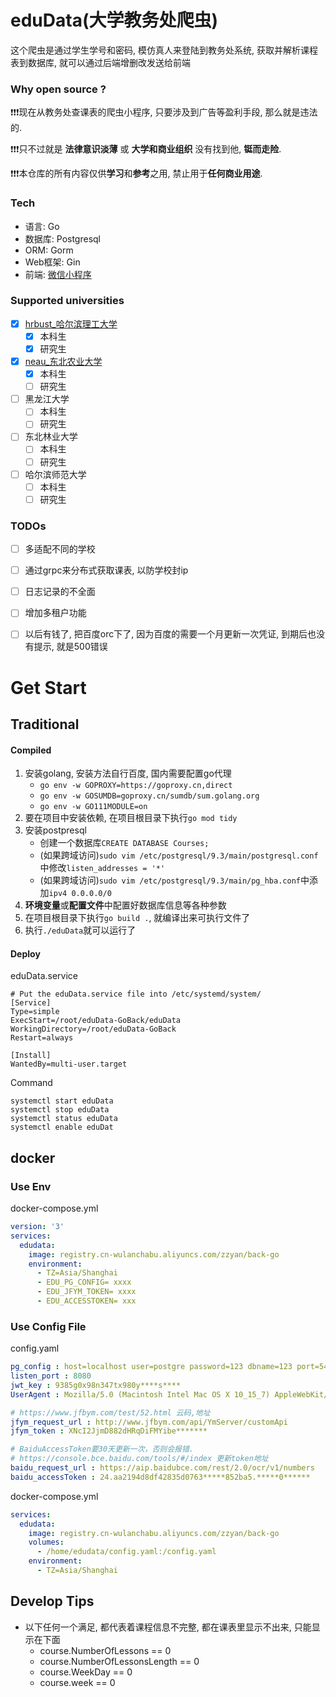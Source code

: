 # eduData(大学教务处爬虫)
这个爬虫是通过学生学号和密码, 模仿真人来登陆到教务处系统, 获取并解析课程表到数据库, 就可以通过后端增删改发送给前端

### Why open source ?
❗❗️❗️现在从教务处查课表的爬虫小程序, 只要涉及到广告等盈利手段, 那么就是违法的.

❗️❗️❗️只不过就是 __法律意识淡薄__ 或 __大学和商业组织__ 没有找到他, **铤而走险**.

❗️❗️❗️本仓库的所有内容仅供**学习**和**参考**之用, 禁止用于**任何商业用途**.

### Tech
- 语言: Go
- 数据库: Postgresql
- ORM: Gorm
- Web框架: Gin
- 前端: [微信小程序](https://github.com/huhu415/eduData-WxFront)

### Supported universities
- [x] [hrbust_哈尔滨理工大学](School/hrbust)
    - [x] 本科生
    - [x] 研究生
- [x] [neau_东北农业大学](School/neau)
    - [x] 本科生
    - [ ] 研究生
- [ ] 黑龙江大学
    - [ ] 本科生
    - [ ] 研究生
- [ ] 东北林业大学
    - [ ] 本科生
    - [ ] 研究生
- [ ] 哈尔滨师范大学
    - [ ] 本科生
    - [ ] 研究生

### TODOs
- [ ] 多适配不同的学校
- [ ] 通过grpc来分布式获取课表, 以防学校封ip
- [ ] 日志记录的不全面
- [ ] 增加多租户功能
- [ ] 以后有钱了, 把百度orc下了, 因为百度的需要一个月更新一次凭证, 到期后也没有提示, 就是500错误


# Get Start
## Traditional
#### Compiled
1. 安装golang, 安装方法自行百度, 国内需要配置go代理
   - ```go env -w GOPROXY=https://goproxy.cn,direct```
   - ```go env -w GOSUMDB=goproxy.cn/sumdb/sum.golang.org```
   - ```go env -w GO111MODULE=on```
2. 要在项目中安装依赖, 在项目根目录下执行```go mod tidy```
3. 安装postpresql
   - 创建一个数据库```CREATE DATABASE Courses;```
   - (如果跨域访问)```sudo vim /etc/postgresql/9.3/main/postgresql.conf```中修改```listen_addresses = '*'```
   - (如果跨域访问)```sudo vim /etc/postgresql/9.3/main/pg_hba.conf```中添加```ipv4 0.0.0.0/0```
4. **环境变量**或**配置文件**中配置好数据库信息等各种参数
5. 在项目根目录下执行```go build .```, 就编译出来可执行文件了
6. 执行```./eduData```就可以运行了

#### Deploy
eduData.service
```shell
# Put the eduData.service file into /etc/systemd/system/
[Service]
Type=simple
ExecStart=/root/eduData-GoBack/eduData
WorkingDirectory=/root/eduData-GoBack
Restart=always

[Install]
WantedBy=multi-user.target
```
Command
```shell
systemctl start eduData
systemctl stop eduData
systemctl status eduData
systemctl enable eduDat
```

## docker
### Use Env
docker-compose.yml
```yaml
version: '3'
services:
  edudata:
    image: registry.cn-wulanchabu.aliyuncs.com/zzyan/back-go
    environment:
      - TZ=Asia/Shanghai
      - EDU_PG_CONFIG= xxxx
      - EDU_JFYM_TOKEN= xxxx
      - EDU_ACCESSTOKEN= xxx
```

### Use Config File
config.yaml
``` yaml
pg_config : host=localhost user=postgre password=123 dbname=123 port=5432 sslmode=disable TimeZone=Asia/Shanghai
listen_port : 8080
jwt_key : 9385g0x98n347tx980y****s****
UserAgent : Mozilla/5.0 (Macintosh Intel Mac OS X 10_15_7) AppleWebKit/537.36 (KHTML, like Gecko) Chrome/120.0.0.0 Safari/537.36

# https://www.jfbym.com/test/52.html 云码,地址
jfym_request_url : http://www.jfbym.com/api/YmServer/customApi
jfym_token : XNcI2JjmD882dHRqDiFMYibe*******

# BaiduAccessToken要30天更新一次，否则会报错.
# https://console.bce.baidu.com/tools/#/index 更新token地址
baidu_request_url : https://aip.baidubce.com/rest/2.0/ocr/v1/numbers
baidu_accessToken : 24.aa2194d8df42835d0763*****852ba5.*****0******
```

docker-compose.yml
```yaml
services:
  edudata:
    image: registry.cn-wulanchabu.aliyuncs.com/zzyan/back-go
    volumes:
      - /home/edudata/config.yaml:/config.yaml
    environment:
      - TZ=Asia/Shanghai
```


## Develop Tips
- 以下任何一个满足, 都代表着课程信息不完整, 都在课表里显示不出来, 只能显示在下面
  - course.NumberOfLessons == 0 
  - course.NumberOfLessonsLength == 0 
  - course.WeekDay == 0
  - course.week == 0